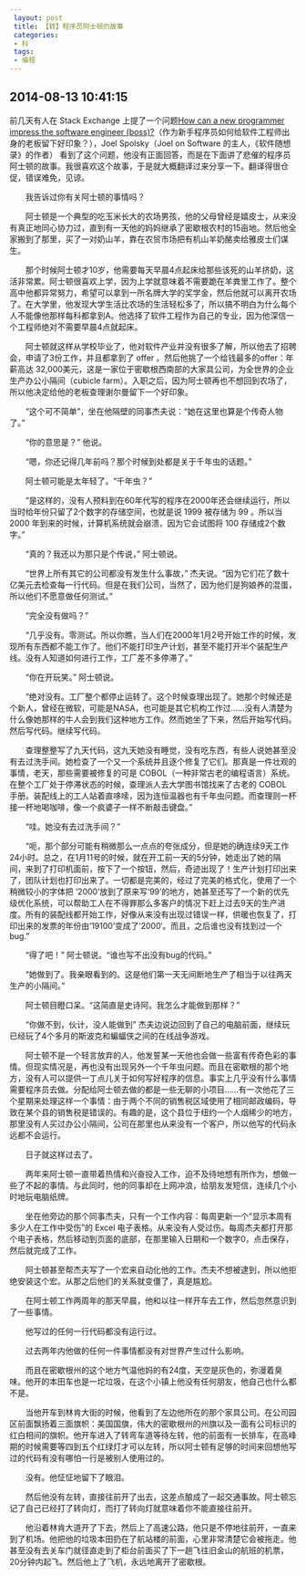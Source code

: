 ```yaml
---
 layout: post
 title: 【转】程序员阿士顿的故事
 categories:
 - 科
 tags:
 - 编程
---
```


## 2014-08-13 10:41:15

前几天有人在 Stack Exchange 上提了一个问题[How can a new programmer impress the software engineer (boss)?](http://programmers.stackexchange.com/questions/25432/how-can-a-new-programmer-impress-the-software-engineer-boss)（作为新手程序员如何给软件工程师出身的老板留下好印象？），Joel Spolsky（Joel on Software 的主人，《软件随想录》的作者） 看到了这个问题，他没有正面回答，而是在下面讲了悲催的程序员阿士顿的故事。我很喜欢这个故事，于是就大概翻译过来分享一下。翻译得很仓促，错误难免，见谅。

　　我告诉过你有关阿士顿的事情吗？

　　阿士顿是一个典型的吃玉米长大的农场男孩，他的父母曾经是嬉皮士，从来没有真正地同心协力过，直到有一天他的妈妈继承了密歇根农村的15亩地。然后他全家搬到了那里，买了一对奶山羊，靠在农贸市场把有机山羊奶酪卖给雅皮士们谋生。

　　那个时候阿士顿才10岁，他需要每天早晨4点起床给那些该死的山羊挤奶，这活非常累。阿士顿很喜欢上学，因为上学就意味着不需要跪在羊粪里工作了。整个高中他都异常努力，希望可以拿到一所名牌大学的奖学金，然后他就可以离开农场了。在大学里，他发现大学生活比农场的生活轻松多了，所以搞不明白为什么每个人不能像他那样每科都拿到A。他选择了软件工程作为自己的专业，因为他深信一个工程师绝对不需要早晨4点就起床。

　　阿士顿就这样从学校毕业了，他对软件产业并没有很多了解，所以他去了招聘会，申请了3份工作，并且都拿到了 offer 。然后他挑了一个给钱最多的offer：年薪高达 32,000美元，这是一家位于密歇根西南部的大家具公司，为全世界的企业生产办公小隔间（cubicle farm）。入职之后，因为阿士顿再也不想回到农场了，所以他决定给他的老板查理谢尔曼留下一个好印象。

　　“这个可不简单”，坐在他隔壁的同事杰夫说：“她在这里也算是个传奇人物了。”

　　“你的意思是？” 他说。

　　“嗯，你还记得几年前吗？那个时候到处都是关于千年虫的话题。”

　　阿士顿可能是太年轻了。“千年虫？”

　　“是这样的，没有人预料到在60年代写的程序在2000年还会继续运行，所以当时给年份只留了2个数字的存储空间，也就是说 1999 被存储为 99 。所以当 2000 年到来的时候，计算机系统就会崩溃，因为它会试图将 100 存储成2个数字。”

　　“真的？我还以为那只是个传说，” 阿士顿说。

　　“世界上所有其它的公司都没有发生什么事故，” 杰夫说。“因为它们花了数十亿美元去检查每一行代码。但是在我们公司，当然了，因为他们是狗娘养的混蛋，所以他们不愿意做任何测试。”

　　“完全没有做吗？”

　　“几乎没有。零测试。所以你瞧，当人们在2000年1月2号开始工作的时候，发现所有东西都不能工作了。他们不能打印生产计划，甚至不能打开半个装配生产线。没有人知道如何进行工作，工厂差不多停滞了。”

　　“你在开玩笑。” 阿士顿说。

　　“绝对没有。工厂整个都停止运转了。这个时候查理出现了。她那个时候还是个新人，曾经在微软，可能是NASA，也可能是其它机构工作过……没有人清楚为什么像她那样的牛人会到我们这种地方工作。然而她坐了下来，然后开始写代码。然后写代码。继续写代码。

　　查理整整写了九天代码，这九天她没有睡觉，没有吃东西，有些人说她甚至没有去过洗手间。她检查了一个又一个系统并且逐个修复了它们。那真是一件壮观的事情，老天，那些需要被修复的可是 COBOL（一种非常古老的编程语言）系统。在整个工厂处于停滞状态的时候，查理派人去大学图书馆找来了古老的 COBOL 手册。装配线上的工人站着直哆嗦，因为连恒温器也有千年虫问题。而查理则一杯接一杯地喝咖啡，像一个疯婆子一样不断敲击键盘。”

　　“哇。她没有去过洗手间？”

　　“呃，那个部分可能有稍微那么一点点的夸张成分，但是她的确连续9天工作24小时。总之，在1月11号的时候，就在开工前一天的5分钟，她走出了她的隔间，来到了打印机面前，按下了一个按钮，然后，奇迹出现了！生产计划打印出来了，团队计划也打印出来了。一切都是完美的，经过了完美的格式化，使用了一个稍微较小的字体把 ‘2000’放到了原来写‘99’的地方，她甚至还写了一个新的优先级优化系统，可以帮助工人在不得罪那么多客户的情况下赶上过去9天的生产进度。所有的装配线都开始工作，好像从来没有出现过错误一样，供暖也恢复了，打印出来的发票的年份由‘19100’变成了‘2000′。而且，之后谁也没有找到过一个bug.”

　　“得了吧！” 阿士顿说。“谁也写不出没有bug的代码。”

　　“她做到了。我亲眼看到的。这是他们第一天无间断地生产了相当于以往两天生产的小隔间。”

　　阿士顿目瞪口呆。“这简直是史诗阿。我怎么才能做到那样？”

　　“你做不到，伙计，没人能做到” 杰夫边说边回到了自己的电脑前面，继续玩已经玩了4个多月的斯波克和蝙蝠侠之间的在线战争游戏。

　　阿士顿不是一个轻言放弃的人，他发誓某一天他也会做一些富有传奇色彩的事情。但现实情况是，再也没有出现另外一个千年虫问题。而且在密歇根的那个地方，没有人可以提供一丁点儿关于如何写好程序的信息。事实上几乎没有什么事情需要程序员去做。分配给阿士顿去做的都是一些无聊的小项目……有一次他花了三个星期来处理这样一个事情：由于两个不同的销售税区域使用了相同邮政编码，导致在某个县的销售税是错误的。有趣的是，这个县位于纽约一个人烟稀少的地方，那里没有人买过办公小隔间，公司在那里也从来没有一个客户，所以他写的代码永远都不会运行。

　　日子就这样过去了。

　　两年来阿士顿一直带着热情和兴奋投入工作，迫不及待地想有所作为，想做一些了不起的事情。与此同时，他的同事却在上网冲浪，给朋友发短信，连续几个小时地玩电脑纸牌。

　　坐在他旁边的那个同事杰夫，只有一个工作内容：每周更新一个“显示本周有多少人在工作中受伤”的 Excel 电子表格。从来没有人受过伤。每周杰夫都打开那个电子表格，然后移动到页面的底部，在那里输入日期和一个数字0，点击保存，然后就完成了工作。

　　阿士顿甚至帮杰夫写了一个宏来自动化他的工作。杰夫不想被逮到，所以他拒绝安装这个宏。从那之后他们的关系就变僵了，真是尴尬。

　　在阿士顿工作两周年的那天早晨，他和以往一样开车去工作，然后忽然意识到了一些事情。

　　他写过的任何一行代码都没有运行过。

　　过去两年内他做的任何一件事情都没有对世界产生过什么影响。

　　而且在密歇根州的这个地方气温他妈的有24度，天空是灰色的，弥漫着臭味。他开的本田车也是一坨垃圾，在这个小镇上他没有任何朋友，他自己也什么都不是。

　　当他开车到林肯大街的时候，他看到了左边他所在的那个家具公司。在公司园区前面飘扬着三面旗帜：美国国旗，伟大的密歇根州的州旗以及一面有公司标识的红白相间的旗帜。他开车进入了转弯车道等待左转，他的前面有一长排车，在高峰期的时候需要等四到五个红绿灯才可以左转，所以阿士顿有足够的时间来回想他写过的代码有没有哪怕一行是被别人使用过的。

　　没有。他怔怔地留下了眼泪。

　　然后他没有左转，直接往前开了出去，这差点酿成了一起交通事故。阿士顿忘记了自己已经打了转向灯，而打了转向灯就意味着你不能直接往前开。

　　他沿着林肯大道开了下去，然后上了高速公路，他只是不停地往前开，一直来到了机场。他把他的垃圾本田扔在了航站楼的前面，心里非常清楚它会被拖走。他甚至没有去关车门就径直走到了柜台前面买了下一趟飞往旧金山的航班的机票，20分钟内起飞。然后他上了飞机，永远地离开了密歇根。

